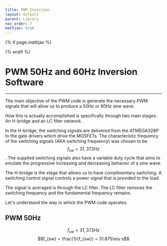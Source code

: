 ```yaml
---
title: PWM Inversion
layout: default
parent: Library
nav_order: 7
mathjax: true
---
```


<!-- To enable math equation formatting -->
{% if page.mathjax %}
  <!-- Polyfill for older browsers (optional) -->
  <script type="text/javascript" async 
    src="https://polyfill.io/v3/polyfill.min.js?features=es6">
  </script>

  <!-- MathJax v3 for LaTeX rendering -->
  <script type="text/javascript" async 
    id="MathJax-script" 
    src="https://cdn.jsdelivr.net/npm/mathjax@3/es5/tex-mml-chtml.js">
  </script>

  <!-- Custom MathJax Configuration -->
  <script type="text/javascript">
    MathJax = {
      tex: {
        inlineMath: [['$', '$'], ['\\(', '\\)']],
        displayMath: [['$$', '$$'], ['\\[', '\\]']],
      }
    };
  </script>
{% endif %}

# **PWM 50Hz and 60Hz Inversion Software**
***

The main objective of the PWM code is generate the necessary PWM signals that will allow us to produce a 50Hz or 60Hz sine wave. 




How this is actually accomplished is specifically through two main stages: An H-bridge and an LC filter network. 

In the H-bridge, the switching signals are delivered from the ATMEGA328P to the gate drivers which drive the MOSFETs. The characteristic frequency of the switching signals (AKA switching frequency) was chosen to be $$f_{sw} = 31,372Hz$$. The supplied switching signals also have a variable duty cycle that aims to emulate the progressive increasing and decreasing behavior of a sine wave.


The H-bridge is the stage that allows us to have complimentary switching. A switching control signal controls a power signal that is provided to the load. 

The signal is averaged is through the LC filter. The LC filter removes the switching frequency and the fundamental frequency remains.




Let's understand the way in which the PWM code operates. 

## PWM 50Hz
$$f_{sw} = 31,372Hz$$
$$f_{sw} = \frac{1}{f_{sw}} = 31.875\mu s$$ 





